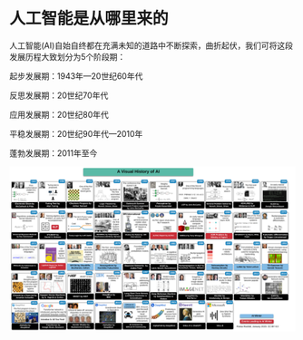 # 人工智能是从哪里来的
人工智能(AI)自始自终都在充满未知的道路中不断探索，曲折起伏，我们可将这段发展历程大致划分为5个阶段期：

起步发展期：1943年—20世纪60年代

反思发展期：20世纪70年代

应用发展期：20世纪80年代

平稳发展期：20世纪90年代—2010年

蓬勃发展期：2011年至今

![](https://github.com/zhuyin19890308/visual-history-of-AI/blob/main/pics/AI%20Visual%20History.png)
